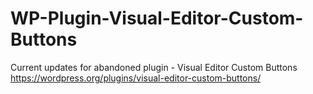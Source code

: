 # WP-Plugin-Visual-Editor-Custom-Buttons
Current updates for abandoned plugin - Visual Editor Custom Buttons https://wordpress.org/plugins/visual-editor-custom-buttons/ 
